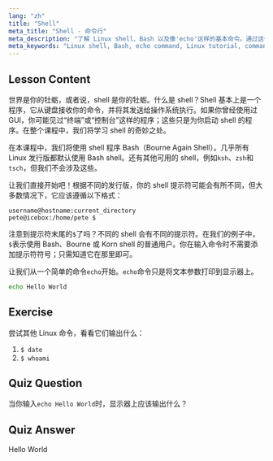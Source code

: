 ```yaml
---
lang: "zh"
title: "Shell"
meta_title: "Shell - 命令行"
meta_description: "了解 Linux shell、Bash 以及像'echo'这样的基本命令。通过这份适合初学者的指南，理解 shell 提示符并开始你的 Linux 之旅。"
meta_keywords: "Linux shell, Bash, echo command, Linux tutorial, command line, beginner Linux, shell prompt, Linux guide"
---
```


## Lesson Content

世界是你的牡蛎，或者说，shell 是你的牡蛎。什么是 shell？Shell 基本上是一个程序，它从键盘接收你的命令，并将其发送给操作系统执行。如果你曾经使用过 GUI，你可能见过“终端”或“控制台”这样的程序；这些只是为你启动 shell 的程序。在整个课程中，我们将学习 shell 的奇妙之处。

在本课程中，我们将使用 shell 程序 Bash（Bourne Again Shell）。几乎所有 Linux 发行版都默认使用 Bash shell。还有其他可用的 shell，例如`ksh`、`zsh`和`tsch`，但我们不会涉及这些。

让我们直接开始吧！根据不同的发行版，你的 shell 提示符可能会有所不同，但大多数情况下，它应该遵循以下格式：

```plaintext
username@hostname:current_directory
pete@icebox:/home/pete $
```

注意到提示符末尾的`$`了吗？不同的 shell 会有不同的提示符。在我们的例子中，`$`表示使用 Bash、Bourne 或 Korn shell 的普通用户。你在输入命令时不需要添加提示符符号；只需知道它在那里即可。

让我们从一个简单的命令`echo`开始。`echo`命令只是将文本参数打印到显示器上。

```bash
echo Hello World
```

## Exercise

尝试其他 Linux 命令，看看它们输出什么：

1. `$ date`
2. `$ whoami`

## Quiz Question

当你输入`echo Hello World`时，显示器上应该输出什么？

## Quiz Answer

Hello World
